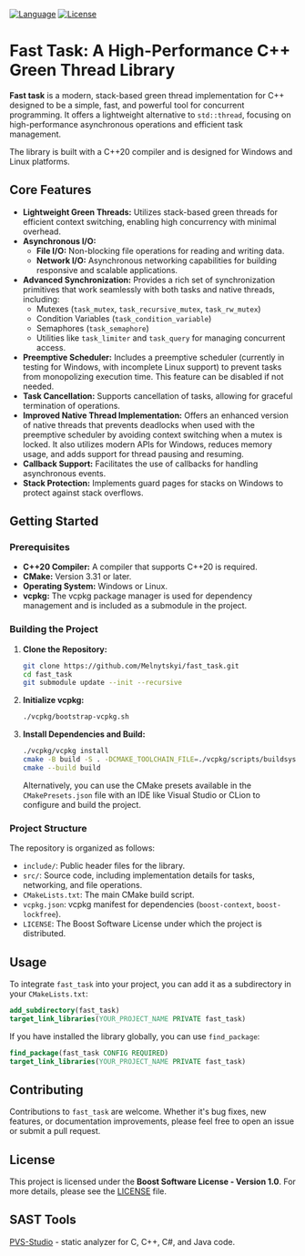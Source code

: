 [![Language](https://img.shields.io/badge/C%2B%2B-20-blue.svg)](https://isocpp.org/) 
[![License](https://img.shields.io/badge/License-BSL%201.0-orange.svg)](LICENSE)

# Fast Task: A High-Performance C++ Green Thread Library

**Fast task** is a modern, stack-based green thread implementation for C++ designed to be a simple, fast, and powerful tool for concurrent programming. It offers a lightweight alternative to `std::thread`, focusing on high-performance asynchronous operations and efficient task management.

The library is built with a C++20 compiler and is designed for Windows and Linux platforms. 

## Core Features

- **Lightweight Green Threads:** Utilizes stack-based green threads for efficient context switching, enabling high concurrency with minimal overhead.
- **Asynchronous I/O:**
    - **File I/O:** Non-blocking file operations for reading and writing data.
    - **Network I/O:** Asynchronous networking capabilities for building responsive and scalable applications.
- **Advanced Synchronization:** Provides a rich set of synchronization primitives that work seamlessly with both tasks and native threads, including:
    - Mutexes (`task_mutex`, `task_recursive_mutex`, `task_rw_mutex`)
    - Condition Variables (`task_condition_variable`)
    - Semaphores (`task_semaphore`)
    - Utilities like `task_limiter` and `task_query` for managing concurrent access.
- **Preemptive Scheduler:** Includes a preemptive scheduler (currently in testing for Windows, with incomplete Linux support) to prevent tasks from monopolizing execution time. This feature can be disabled if not needed.
- **Task Cancellation:** Supports cancellation of tasks, allowing for graceful termination of operations. 
- **Improved Native Thread Implementation:** Offers an enhanced version of native threads that prevents deadlocks when used with the preemptive scheduler by avoiding context switching when a mutex is locked.  It also utilizes modern APIs for Windows, reduces memory usage, and adds support for thread pausing and resuming.
- **Callback Support:** Facilitates the use of callbacks for handling asynchronous events.
- **Stack Protection:** Implements guard pages for stacks on Windows to protect against stack overflows.

## Getting Started

### Prerequisites

- **C++20 Compiler:** A compiler that supports C++20 is required.
- **CMake:** Version 3.31 or later. 
- **Operating System:** Windows or Linux.
- **vcpkg:** The vcpkg package manager is used for dependency management and is included as a submodule in the project.

### Building the Project

1.  **Clone the Repository:**
    ```bash
    git clone https://github.com/Melnytskyi/fast_task.git
    cd fast_task
    git submodule update --init --recursive
    ```

2.  **Initialize vcpkg:**
    ```bash
    ./vcpkg/bootstrap-vcpkg.sh
    ```

3.  **Install Dependencies and Build:**
    ```bash
    ./vcpkg/vcpkg install
    cmake -B build -S . -DCMAKE_TOOLCHAIN_FILE=./vcpkg/scripts/buildsystems/vcpkg.cmake -DVCPKG_TARGET_TRIPLET=x64-windows-static
    cmake --build build
    ```
    Alternatively, you can use the CMake presets available in the `CMakePresets.json` file with an IDE like Visual Studio or CLion to configure and build the project. 

### Project Structure

The repository is organized as follows:
-   `include/`: Public header files for the library. 
-   `src/`: Source code, including implementation details for tasks, networking, and file operations. 
-   `CMakeLists.txt`: The main CMake build script.
-   `vcpkg.json`: vcpkg manifest for dependencies (`boost-context`, `boost-lockfree`).
-   `LICENSE`: The Boost Software License under which the project is distributed. 

## Usage

To integrate `fast_task` into your project, you can add it as a subdirectory in your `CMakeLists.txt`:

```cmake
add_subdirectory(fast_task)
target_link_libraries(YOUR_PROJECT_NAME PRIVATE fast_task)
````

If you have installed the library globally, you can use `find_package`:

```cmake
find_package(fast_task CONFIG REQUIRED)
target_link_libraries(YOUR_PROJECT_NAME PRIVATE fast_task)
```

## Contributing

Contributions to `fast_task` are welcome. Whether it's bug fixes, new features, or documentation improvements, please feel free to open an issue or submit a pull request. 

## License

This project is licensed under the **Boost Software License - Version 1.0**. For more details, please see the [LICENSE](https://github.com/Melnytskyi/fast_task/blob/main/LICENSE) file. 

## SAST Tools

[PVS-Studio](https://pvs-studio.com/en/pvs-studio/?utm_source=website&utm_medium=github&utm_campaign=open_source) - static analyzer for C, C++, C#, and Java code.